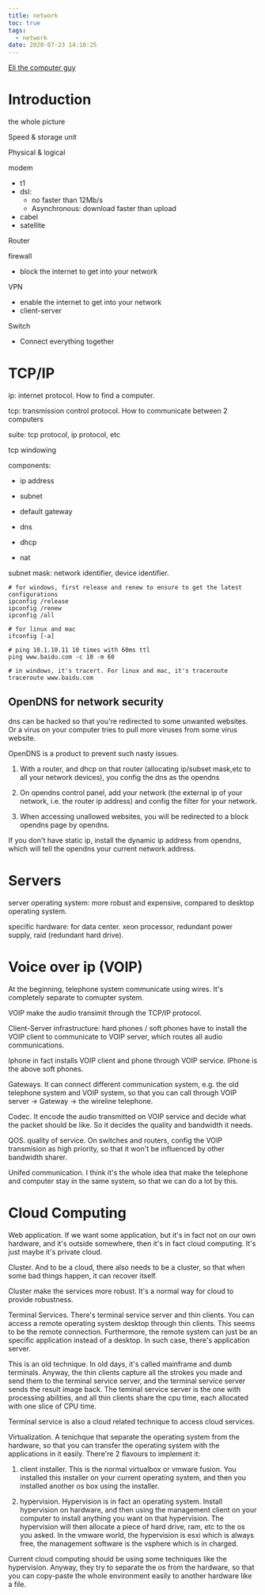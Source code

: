 ```yaml
---
title: network
toc: true
tags:
  - network
date: 2020-07-23 14:10:25
---
```



[Eli the computer guy](https://www.youtube.com/watch?v=rL8RSFQG8do&list=PLF360ED1082F6F2A5)

# Introduction

the whole picture 

Speed & storage unit

Physical & logical

modem

* t1
* dsl:
  * no faster than 12Mb/s
  * Asynchronous: download faster than upload
* cabel
* satellite

Router

firewall

* block the internet to get into your network

VPN

* enable the internet to get into your network
* client-server

Switch

* Connect everything together

# TCP/IP

ip: internet protocol. How to find a computer.

tcp: transmission control protocol. How to communicate between 2 computers

suite: tcp protocol, ip protocol, etc

tcp windowing

components:

* ip address

* subnet

* default gateway

* dns

* dhcp

* nat

subnet mask: network identifier, device identifier.

```shell
# for windows, first release and renew to ensure to get the latest configurations
ipconfig /release
ipconfig /renew
ipconfig /all

# for linux and mac
ifconfig [-a]

# ping 10.1.10.11 10 times with 60ms ttl
ping www.baidu.com -c 10 -m 60

# in windows, it's tracert. For linux and mac, it's traceroute
traceroute www.baidu.com
```

## OpenDNS for network security

dns can be hacked so that you're redirected to some unwanted websites. Or a virus on your computer tries to pull more viruses  from some virus website. 

OpenDNS is a product to prevent such nasty issues.

1. With a router, and dhcp on that router (allocating ip/subset mask,etc to all your network devices), you config the dns as the opendns

2. On opendns control panel, add your network (the external ip of your network, i.e. the router ip address) and config the filter for your network.

3. When accessing unallowed websites, you will be redirected to a block opendns page by opendns.

If you don't have static ip, install the dynamic ip address from opendns, which will tell the opendns your current network address.

# Servers

server operating system: more robust and expensive, compared to desktop operating system.

specific hardware: for data center. xeon processor, redundant power supply, raid (redundant hard drive).

# Voice over ip (VOIP)

At the beginning, telephone system communicate using wires. It's completely separate to comupter system.

VOIP make the audio transimit through the TCP/IP protocol.



Client-Server infrastructure: hard phones / soft phones have to install the VOIP client to communicate to VOIP server, which routes all audio communications.

Iphone in fact installs VOIP client and phone through VOIP service. IPhone is the above soft phones.



Gateways. It can connect different communication system, e.g. the old telephone system and VOIP system, so that you can call through VOIP server -> Gateway -> the wireline telephone.



Codec. It encode the audio transmitted on VOIP service and decide what the packet should be like. So it decides the quality and bandwidth it needs.



QOS. quality of service. On switches and routers, config the VOIP transmision as high priority, so that it won't be influenced by other bandwidth sharer.



Unifed communication. I think it's the whole idea that make the telephone and computer stay in the same system, so that we can do a lot by this.

# Cloud Computing

Web application. If we want some application, but it's in fact not on our own hardware, and it's outside somewhere, then it's in fact cloud computing. It's just maybe it's private cloud.



Cluster. And to be a cloud, there also needs to be a cluster, so that when some bad things happen, it can recover itself.

Cluster make the services more robust. It's a normal way for cloud to provide robustness.



Terminal Services. There's terminal service server and thin clients. You can access a remote operating system desktop through thin clients. This seems to be the remote connection. Furthermore, the remote system can just be an specific application instead of a desktop. In such case, there's application server.

This is an old technique. In old days, it's called mainframe and dumb terminals. Anyway, the thin clients capture all the strokes you made and send them to the terminal service server, and the terminal service server sends the result image back. The teminal service server is the one with processing abilities, and all thin clients share the cpu time, each allocated with one slice of CPU time.

Terminal service is also a cloud related technique to access cloud services.



Virtualization. A tenichque that separate the operating system from the hardware, so that you can transfer the operating system with the applications in it easily. There're 2 flavours to implement it:

1. client installer. This is the normal virtualbox or vmware fusion. You installed this installer on your current operating system, and then you installed another os box using the installer.

2. hypervision. Hypervision is in fact an operating system. Install hypervision on hardware, and then using the management client on your computer to install anything you want on that hypervision. The hypervision will then allocate a piece of hard drive, ram, etc to the os you asked. In the vmware world, the hypervision is esxi which is always free, the management software is the vsphere which is in charged.

Current cloud computing should be using some techniques like the hypervision. Anyway, they try to separate the os from the hardware, so that you can copy-paste the whole environment easily to another hardware like a file.